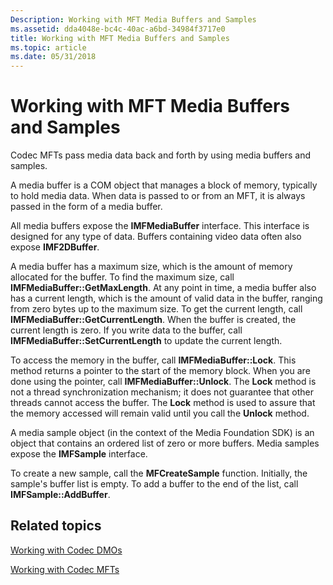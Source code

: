 ```yaml
---
Description: Working with MFT Media Buffers and Samples
ms.assetid: dda4048e-bc4c-40ac-a6bd-34984f3717e0
title: Working with MFT Media Buffers and Samples
ms.topic: article
ms.date: 05/31/2018
---
```


# Working with MFT Media Buffers and Samples

Codec MFTs pass media data back and forth by using media buffers and samples.

A media buffer is a COM object that manages a block of memory, typically to hold media data. When data is passed to or from an MFT, it is always passed in the form of a media buffer.

All media buffers expose the **IMFMediaBuffer** interface. This interface is designed for any type of data. Buffers containing video data often also expose **IMF2DBuffer**.

A media buffer has a maximum size, which is the amount of memory allocated for the buffer. To find the maximum size, call **IMFMediaBuffer::GetMaxLength**. At any point in time, a media buffer also has a current length, which is the amount of valid data in the buffer, ranging from zero bytes up to the maximum size. To get the current length, call **IMFMediaBuffer::GetCurrentLength**. When the buffer is created, the current length is zero. If you write data to the buffer, call **IMFMediaBuffer::SetCurrentLength** to update the current length.

To access the memory in the buffer, call **IMFMediaBuffer::Lock**. This method returns a pointer to the start of the memory block. When you are done using the pointer, call **IMFMediaBuffer::Unlock**. The **Lock** method is not a thread synchronization mechanism; it does not guarantee that other threads cannot access the buffer. The **Lock** method is used to assure that the memory accessed will remain valid until you call the **Unlock** method.

A media sample object (in the context of the Media Foundation SDK) is an object that contains an ordered list of zero or more buffers. Media samples expose the **IMFSample** interface.

To create a new sample, call the **MFCreateSample** function. Initially, the sample's buffer list is empty. To add a buffer to the end of the list, call **IMFSample::AddBuffer**.

## Related topics

<dl> <dt>

[Working with Codec DMOs](workingwithcodecdmos.md)
</dt> <dt>

[Working with Codec MFTs](workingwithcodecmfts.md)
</dt> </dl>

 

 



